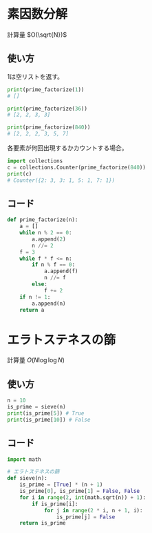 # 素因数分解
計算量 $O(\sqrt{N})$
## 使い方

1は空リストを返す。
```Python
print(prime_factorize(1))
# []

print(prime_factorize(36))
# [2, 2, 3, 3]

print(prime_factorize(840))
# [2, 2, 2, 3, 5, 7]
```

各要素が何回出現するかカウントする場合。
```Python
import collections
c = collections.Counter(prime_factorize(840))
print(c)
# Counter({2: 3, 3: 1, 5: 1, 7: 1})
```

## コード
```Python
def prime_factorize(n):
    a = []
    while n % 2 == 0:
        a.append(2)
        n //= 2
    f = 3
    while f * f <= n:
        if n % f == 0:
            a.append(f)
            n //= f
        else:
            f += 2
    if n != 1:
        a.append(n)
    return a
```
# エラトステネスの篩
計算量 $O(N \log \log N)$
## 使い方
```Python
n = 10
is_prime = sieve(n)
print(is_prime[5]) # True
print(is_prime[10]) # False
```

## コード
```Python
import math

# エラトステネスの篩
def sieve(n):
    is_prime = [True] * (n + 1)
    is_prime[0], is_prime[1] = False, False
    for i in range(2, int(math.sqrt(n)) + 1):
        if is_prime[i]:
            for j in range(2 * i, n + 1, i):
                is_prime[j] = False
    return is_prime
```
